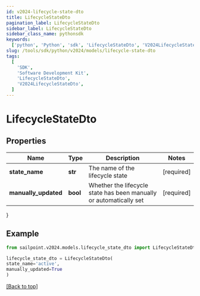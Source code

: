 ```yaml
---
id: v2024-lifecycle-state-dto
title: LifecycleStateDto
pagination_label: LifecycleStateDto
sidebar_label: LifecycleStateDto
sidebar_class_name: pythonsdk
keywords:
  ['python', 'Python', 'sdk', 'LifecycleStateDto', 'V2024LifecycleStateDto']
slug: /tools/sdk/python/v2024/models/lifecycle-state-dto
tags:
  [
    'SDK',
    'Software Development Kit',
    'LifecycleStateDto',
    'V2024LifecycleStateDto',
  ]
---
```


# LifecycleStateDto

## Properties

| Name | Type | Description | Notes |
| --- | --- | --- | --- |
| **state_name** | **str** | The name of the lifecycle state | [required] |
| **manually_updated** | **bool** | Whether the lifecycle state has been manually or automatically set | [required] |

}

## Example

```python
from sailpoint.v2024.models.lifecycle_state_dto import LifecycleStateDto

lifecycle_state_dto = LifecycleStateDto(
state_name='active',
manually_updated=True
)

```

[[Back to top]](#)

